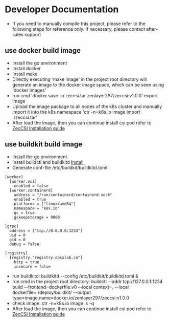 # Developer Documentation
* If you need to manually compile this project, please refer to the following steps for reference only. If necessary, please contact after-sales support
## use docker build image
* Install the go environment
* Install docker
* Install make
* Directly executing 'make image' in the project root directory will generate an image to the docker image space, which can be seen using 'docker images'
* run cmd 'docker save -o zeccsi.tar zenlayer297/zeccsi:v1.0.0' export image
* Upload the image package to all nodes of the k8s cluster and manually import it into the k8s namespace 'ctr -n=k8s.io image import ./zeccsi.tar'
* After load the image, then you can continue install csi pod refer to [ZecCSI Installation guide](./doc/install-guide.md)

## use buildkit build image
* Install the go environment
* Install buildctl and buildkitd  [Install](https://github.com/moby/buildkit/releases)     
* Generate conf-file /etc/buildkit/buildkitd.toml
``` shell
[worker]
  [worker.oci]
    enabled = false
  [worker.containerd]
    address = "/run/containerd/containerd.sock"
    enabled = true
    platforms = ["linux/amd64"]
    namespace = "k8s.io"
    gc = true
    gckeepstorage = 9000

[grpc]
  address = ["tcp://0.0.0.0:1234"]
  uid = 0
  gid = 0
  debug = false

[registry]
  [registry."registry.opsxlab.cn"]
    http = true
    insecure = false
```
* run buildkitd: buildkitd --config /etc/buildkit/buildkitd.toml &
* run cmd in the project root directory: buildctl --addr tcp://127.0.0.1:1234 build --frontend=dockerfile.v0 --local context=.  --local dockerfile=./deploy/buildkit/  --output type=image,name=docker.io/zenlayer297/zeccsi:v1.0.0
* check image: ctr -n=k8s.io image ls -q 
* After load the image, then you can continue install csi pod refer to [ZecCSI Installation guide](./doc/install-guide.md)